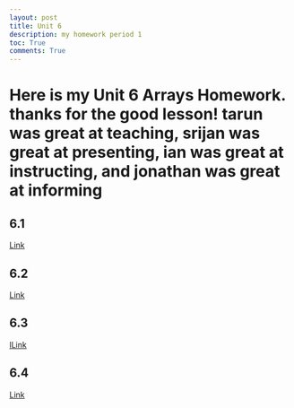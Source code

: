 ```yaml
---
layout: post
title: Unit 6
description: my homework period 1
toc: True
comments: True
---
```

# Here is my Unit 6 Arrays Homework. thanks for the good lesson! tarun was great at teaching, srijan was great at presenting, ian was great at instructing, and jonathan was great at informing

## 6.1
[Link](https://sris126.github.io/Sri_2025/2024/09/23/Unit6.1.html)


## 6.2
[Link](https://sris126.github.io/Sri_2025/2024/09/23/Unit6.2.html)


## 6.3 
[lLink](https://sris126.github.io/Sri_2025/2024/09/23/Unit6.3.html)


## 6.4 
[Link](https://sris126.github.io/Sri_2025/2024/09/23/Unit6.4.html)